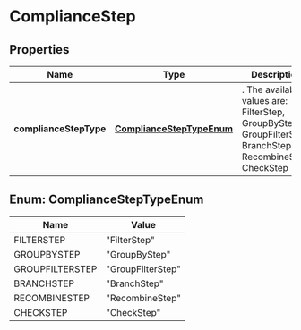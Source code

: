 

# ComplianceStep


## Properties

| Name | Type | Description | Notes |
|------------ | ------------- | ------------- | -------------|
|**complianceStepType** | [**ComplianceStepTypeEnum**](#ComplianceStepTypeEnum) | . The available values are: FilterStep, GroupByStep, GroupFilterStep, BranchStep, RecombineStep, CheckStep |  |



## Enum: ComplianceStepTypeEnum

| Name | Value |
|---- | -----|
| FILTERSTEP | &quot;FilterStep&quot; |
| GROUPBYSTEP | &quot;GroupByStep&quot; |
| GROUPFILTERSTEP | &quot;GroupFilterStep&quot; |
| BRANCHSTEP | &quot;BranchStep&quot; |
| RECOMBINESTEP | &quot;RecombineStep&quot; |
| CHECKSTEP | &quot;CheckStep&quot; |



